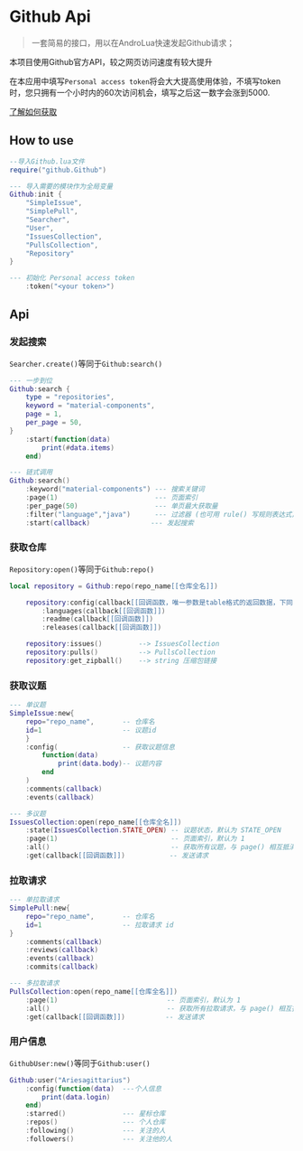 # Github Api

> 一套简易的接口，用以在AndroLua快速发起Github请求；

本项目使用Github官方API，较之网页访问速度有较大提升

在本应用中填写`Personal access token`将会大大提高使用体验，不填写token时，您只拥有一个小时内的60次访问机会，填写之后这一数字会涨到5000.

[了解如何获取](personal_token.md)


## How to use

```lua
--导入Github.lua文件
require("github.Github")

--- 导入需要的模块作为全局变量
Github:init {
    "SimpleIssue",
    "SimplePull",
    "Searcher",
    "User",
    "IssuesCollection",
    "PullsCollection",
    "Repository"
}

--- 初始化 Personal access token
    :token("<your token>")
```

## Api

### 发起搜索

`Searcher.create()`等同于`Github:search()`

``` lua
--- 一步到位
Github:search {
    type = "repositories",
    keyword = "material-components",
    page = 1,
    per_page = 50,
}
    :start(function(data)
        print(#data.items)
    end)

--- 链式调用
Github:search()
    :keyword("material-components") --- 搜索关键词
    :page(1)                        --- 页面索引
    :per_page(50)                   --- 单页最大获取量
    :filter("language","java")      --- 过滤器 (也可用 rule() 写规则表达式)
    :start(callback)               --- 发起搜索
``` 

### 获取仓库
`Repository:open()`等同于`Github:repo()`

```lua
local repository = Github:repo(repo_name[[仓库全名]])

    repository:config(callback[[回调函数，唯一参数是table格式的返回数据，下同]])
        :languages(callback[[回调函数]])
        :readme(callback[[回调函数]])
        :releases(callback[[回调函数]])

    repository:issues()         --> IssuesCollection
    repository:pulls()          --> PullsCollection
    repository:get_zipball()    --> string 压缩包链接
``` 

### 获取议题


```lua
--- 单议题
SimpleIssue:new{
    repo="repo_name",       -- 仓库名
    id=1                    -- 议题id
    }
    :config(                -- 获取议题信息
        function(data)
            print(data.body)-- 议题内容
        end
    )
    :comments(callback)
    :events(callback)

--- 多议题
IssuesCollection:open(repo_name[[仓库全名]])
    :state(IssuesCollection.STATE_OPEN) -- 议题状态，默认为 STATE_OPEN
    :page(1)                            -- 页面索引，默认为 1
    :all()                              -- 获取所有议题，与 page() 相互抵消
    :get(callback[[回调函数]])           -- 发送请求
``` 

### 拉取请求


``` lua
--- 单拉取请求
SimplePull:new{
    repo="repo_name",       -- 仓库名
    id=1                    -- 拉取请求 id
}
    :comments(callback)
    :reviews(callback)
    :events(callback)
    :commits(callback)

--- 多拉取请求
PullsCollection:open(repo_name[[仓库全名]])
    :page(1)                           -- 页面索引，默认为 1
    :all()                             -- 获取所有拉取请求，与 page() 相互抵消
    :get(callback[[回调函数]])          -- 发送请求    
```

### 用户信息

`GithubUser:new()`等同于`Github:user()`

``` lua
Github:user("Ariesagittarius")
    :config(function(data)  ---个人信息
        print(data.login)
    end)
    :starred()              --- 星标仓库
    :repos()                --- 个人仓库
    :following()            --- 关注的人
    :followers()            --- 关注他的人
```